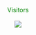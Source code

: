 <p align="center" style="color:green;">Visitors<br><br> <img src="https://profile-counter.glitch.me/acmenlei/count.svg" /></p>
